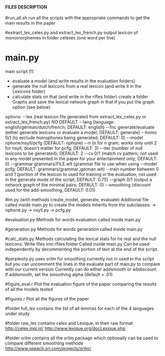 #### FILES DESCRIPTION
#run_all.sh
run all the scripts with the appropriate commands to get the main results in the paper

#extract_lex_celex.py and extract_lex_french.py 
output lexicon of monomorphemes in folder celexes (one word per line)

# main.py
main script (!):
- evaluate a model (and write results in the evaluation folders)
- generate the null lexicons from a real lexicon (and write it in the Lexicons folder)
- calculate stats on that (and write in the rifles folder)
create a folder Graphs and save the lexical network graph in that if you put the graph option (see below)

options:
--lex (real lexicon file generated from extract_lex_celex.py or extract_lex_french.py) NO DEFAULT
--lang (language: english/german/dutch/french; DEFAULT: english)
--fnc generate/evaluate (either generate lexicons or evaluate a model; DEFAULT: generate)
--homo 0/1 (to exclude homophones being generated; DEFAULT: 0)
--model nphone/nsyll/pcfg (DEFAULT: nphone)
--n (n for n gram; works only until 2 for nsyll; doesn't matter for pcfg; DEFAULT: 3)
--iter (number of null lexicons to be generated); DEFAULT: 2
--cv 0/1 (match cv pattern; not used in any model presented in the paper for your entertainment only; DEFAULT: 0)
--grammar grammars/FILE.wlt (grammar file to use when using --model pcfg; DEFAULT: grammars/grammar_german.wlt)
--train number between 0 and 1 (portion of the lexicon to used for training in the evaluation; not used in the generate mode of the script; DEFAULT: 0.75)
--graph 0/1 (output a network graph of the minimal pairs; DEFAULT: 0)
--smoothing (discount used for the add-smoothing, DEFAULT: 0.01)
 
#lm.py (with methods create_model, generate, evaluate)
Additional file called inside main.py to create the models
inherits from the subclasses:
-> nphone.py
-> nsyll.py
-> pcfg.py

#evaluation.py 
Methods for words evaluation called inside main.py

#generation.py
Methods for words generation called inside main.py

#calc_stats.py
Methods calculating the lexical stats for he real and the null lexicons.
Write files into rfiles folder
Called inside main.py
Can be used independently by decommenting the portion of text at the end of the script.

#perplexity.py uses srilm for smoothing
currently not in used in the script but you can uncomment the lines in the evaluate part of main.py to compare with our current version
Currently can do either addsmooth or wbdiscount. If addsmooth, set the smoothing alpha (default = .01)

#figure_eval.r
Plot the evaluation figure of the paper comparing the results of all the models tested

#figures.r
Plot all the figures of the paper

#folder full_lex
contains the list of all lemmas for each of the 4 languages under study

#folder raw_lex
contains celex and Lexique, in their raw format
http://celex.mpi.nl/
http://www.lexique.org/docLexique.php

#folder srilm
contains all the srilm package which optionally can be used to compare different smoothing methods 
http://www.speech.sri.com/projects/srilm/
